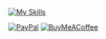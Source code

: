 
[![My Skills](https://skillicons.dev/icons?i=c,cpp,cs,js,py,html,css,flask,blender,godot,unreal,unity)](https://skillicons.dev)

[![PayPal](https://img.shields.io/badge/PayPal-00457C?style=for-the-badge&logo=paypal&logoColor=white)](https://paypal.me/blaaaa) 
[![BuyMeACoffee](https://img.shields.io/badge/Buy%20Me%20a%20Coffee-ffdd00?style=for-the-badge&logo=buy-me-a-coffee&logoColor=black)](https://buymeacoffee.com/tobygardinnn)
